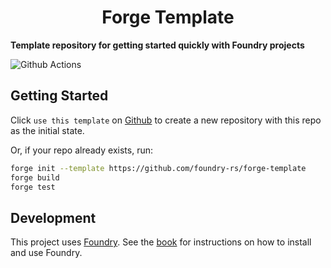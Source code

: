 # <h1 align="center"> Forge Template </h1>

**Template repository for getting started quickly with Foundry projects**

![Github Actions](https://github.com/foundry-rs/forge-template/workflows/Tests/badge.svg)

## Getting Started

Click `use this template` on [Github](https://github.com/foundry-rs/forge-template) to create a new repository with this repo as the initial state.

Or, if your repo already exists, run:
```sh
forge init --template https://github.com/foundry-rs/forge-template
forge build
forge test
```

## Development

This project uses [Foundry](https://getfoundry.sh). See the [book](https://book.getfoundry.sh/getting-started/installation.html) for instructions on how to install and use Foundry.
